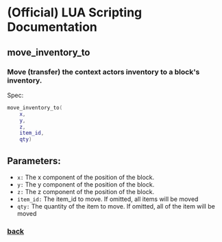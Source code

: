 
# (Official) LUA Scripting Documentation

## move_inventory_to

### Move (transfer) the context actors inventory to a block's inventory.

Spec:
```lua
move_inventory_to(
	x,
	y,
	z,
	item_id,
	qty)
```
## Parameters:
- `x:` The x component of the position of the block.
- `y:` The y component of the position of the block.
- `z:` The z component of the position of the block.
- `item_id:` The item_id to move. If omitted, all items will be moved
- `qty:` The quantity of the item to move. If omitted, all of the item will be moved
### [back](../inventory)

